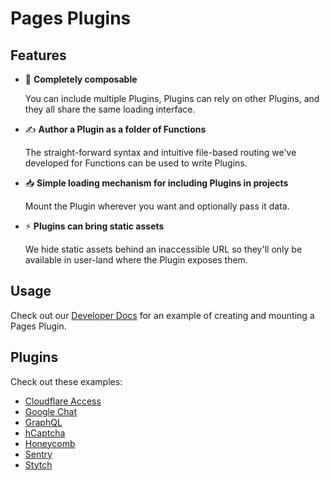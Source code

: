 # Pages Plugins

## Features

- 🥞 **Completely composable**

  You can include multiple Plugins, Plugins can rely on other Plugins, and they all share the same loading interface.

- ✍️ **Author a Plugin as a folder of Functions**

  The straight-forward syntax and intuitive file-based routing we've developed for Functions can be used to write Plugins.

- 📥 **Simple loading mechanism for including Plugins in projects**

  Mount the Plugin wherever you want and optionally pass it data.

- ⚡️ **Plugins can bring static assets**

  We hide static assets behind an inaccessible URL so they'll only be available in user-land where the Plugin exposes them.

## Usage

Check out our [Developer Docs](https://developers.cloudflare.com/pages/platform/functions/plugins/) for an example of creating and mounting a Pages Plugin.

## Plugins

Check out these examples:

- [Cloudflare Access](./packages/cloudflare-access)
- [Google Chat](./packages/google-chat)
- [GraphQL](./packages/graphql)
- [hCaptcha](./packages/hcaptcha)
- [Honeycomb](./packages/honeycomb)
- [Sentry](./packages/sentry)
- [Stytch](./packages/stytch)

